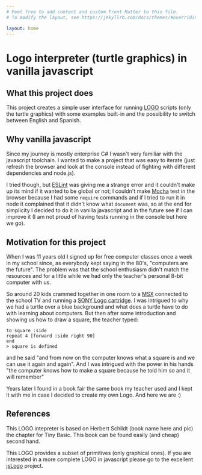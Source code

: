 ```yaml
---
# Feel free to add content and custom Front Matter to this file.
# To modify the layout, see https://jekyllrb.com/docs/themes/#overriding-theme-defaults

layout: home
---
```

# Logo interpreter (turtle graphics) in vanilla javascript
## What this project does
This project creates a simple user interface for running [LOGO](https://en.wikipedia.org/wiki/Logo_(programming_language)) scripts (only the turtle graphics) with some examples built-in and the possibility to switch between English and Spanish.
## Why vanilla javascript
Since my journey is mostly enterprise C# I wasn't very familiar with the javascript toolchain. I wanted to make a project that was easy to iterate (just refresh the browser and look at the console instead of fighting with different dependencies and node.js).

I tried though, but [ESLint](https://eslint.org/) was giving me a strange error and it couldn't make up its mind if it wanted to be global or not; I couldn't make [Mocha](https://mochajs.org/) test in the browser because I had some `require` commands and if I tried to run it in node it complained that it didn't know what `document` was, so at the end for simplicity I decided to do it in vanilla javascript and in the future see if I can improve it (I am not proud of having tests running in the console but here we go).
## Motivation for this project
When I was 11 years old I signed up for free computer classes once a week in my school since, as everybody kept saying in the 80's, "computers are the future".
The problem was that the school enthusiasm didn't match the resources and for a little while we had only the teacher's personal 8-bit computer with us.

So around 20 kids crammed together in one room to a [MSX](https://en.wikipedia.org/wiki/MSX) connected to the school TV and running a [SONY Logo cartridge](https://www.generation-msx.nl/software/idealogic/logo-msx/release/3178/). I was intrigued to why we had a turtle over a blue background and what does a turtle have to do with learning about computers. But then after some introduction and showing us how to draw a square, the teacher typed:
```
to square :side
repeat 4 [forward :side right 90]
end
> square is defined
```
and he said "and from now on the computer knows what a square is and we can use it again and again". And I was intrigued with the power in his hands "the computer knows how to make a square because he told him so and it will remember"

Years later I found in a book fair the same book my teacher used and I kept it with me in case I decided to create my own Logo. And here we are :)
## References
This LOGO intepreter is based on Herbert Schildt (book name here and pic) the chapter for Tiny Basic. This book can be found easily (and cheap) second hand.

This LOGO provides a subset of primitives (only graphical ones). If you are interested in a more complete LOGO in javascript please go to the excellent [jsLogo](https://github.com/inexorabletash/jslogo) project.

